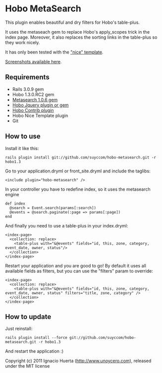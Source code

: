 Hobo MetaSearch
===============

This plugin enables beautiful and dry filters for Hobo's table-plus. 

It uses the metaseach gem to replace Hobo's apply_scopes trick in the index page. Moreover, it also replaces the sorting links in the table-plus so they work nicely.

It has only been tested with the ["nice" template](https://github.com/suyccom/hobo-nice-template).

[Screenshots available here](https://github.com/suyccom/hobo-metasearch/wiki).


Requirements
------------

* Rails 3.0.9 gem
* Hobo 1.3.0.RC2 gem
* [Metasearch 1.0.6 gem](https://github.com/ernie/meta_search)
* [Hobo Jquery plugin or gem](https://github.com/bryanlarsen/hobo-jquery/tree/rails3)
* [Hobo Contrib plugin](https://github.com/bryanlarsen/hobo-contrib)
* Hobo Nice Template plugin
* Git


How to use
----------

Install it like this:

    rails plugin install git://github.com/suyccom/hobo-metasearch.git -r hobo1.3


Go to your application.dryml or front_site.dryml and include the taglibs:

    <include plugin="hobo-metasearch" />

In your controller you have to redefine index, so it uses the metasearch engine

    def index
      @search = Event.search(params[:search])
      @events = @search.paginate(:page => params[:page])
    end
  
And finally you need to use a table-plus in your index.dryml:

    <index-page>
      <collection: replace>
        <table-plus with="&@events" fields="id, this, zone, category, event_date, owner, status"/>
      </collection>
    </index-page>


Restart your application and you are good to go! By default it uses all available fields as filters, but you can use the "filters" param to override:

    <index-page>
      <collection: replace>
        <table-plus with="&@events" fields="id, this, zone, category, event_date, owner, status" filters="title, zone, category" />
      </collection>
    </index-page>


How to update
-------------

Just reinstall:

    rails plugin install --force git://github.com/suyccom/hobo-metasearch.git -r hobo1.3
    
And restart the application :)



Copyright (c) 2011 Ignacio Huerta (http://www.unoycero.com), released under the MIT license
